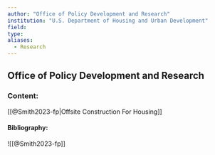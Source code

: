 ```yaml
---
author: "Office of Policy Development and Research"
institution: "U.S. Department of Housing and Urban Development"
field:
type:
aliases:
  - Research
---
```


## Office of Policy Development and Research

### Content:
[[@Smith2023-fp|Offsite Construction For Housing]]

#### Bibliography:

![[@Smith2023-fp]]